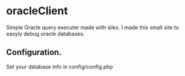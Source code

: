 # oracleClient

Simple Oracle query executer made with silex. I made this small site to easyly debug oracle databases.

## Configuration.
Set your database info in config/config.php

